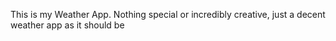 This is my Weather App. Nothing special or incredibly creative, just a decent weather app as it should be
